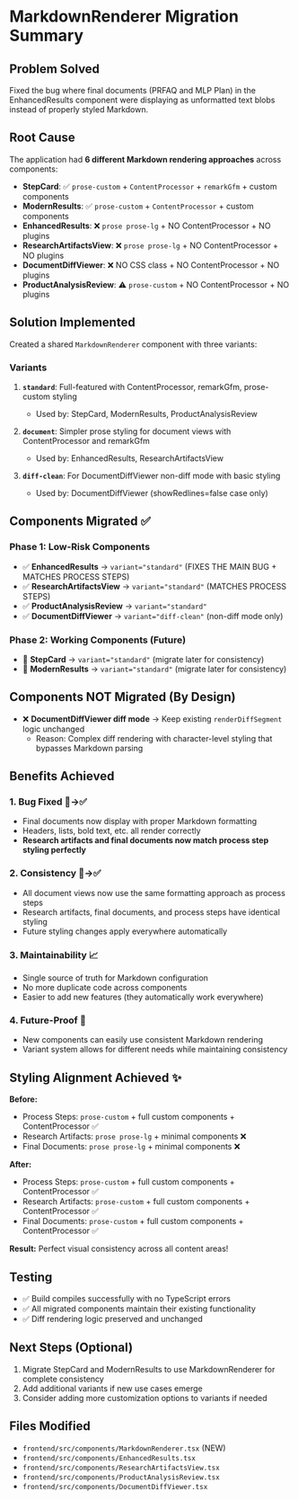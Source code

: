# MarkdownRenderer Migration Summary

## Problem Solved
Fixed the bug where final documents (PRFAQ and MLP Plan) in the EnhancedResults component were displaying as unformatted text blobs instead of properly styled Markdown.

## Root Cause
The application had **6 different Markdown rendering approaches** across components:
- **StepCard**: ✅ `prose-custom` + `ContentProcessor` + `remarkGfm` + custom components
- **ModernResults**: ✅ `prose-custom` + `ContentProcessor` + custom components  
- **EnhancedResults**: ❌ `prose prose-lg` + NO ContentProcessor + NO plugins
- **ResearchArtifactsView**: ❌ `prose prose-lg` + NO ContentProcessor + NO plugins
- **DocumentDiffViewer**: ❌ NO CSS class + NO ContentProcessor + NO plugins
- **ProductAnalysisReview**: ⚠️ `prose-custom` + NO ContentProcessor + NO plugins

## Solution Implemented
Created a shared `MarkdownRenderer` component with three variants:

### Variants
1. **`standard`**: Full-featured with ContentProcessor, remarkGfm, prose-custom styling
   - Used by: StepCard, ModernResults, ProductAnalysisReview
   
2. **`document`**: Simpler prose styling for document views with ContentProcessor and remarkGfm
   - Used by: EnhancedResults, ResearchArtifactsView
   
3. **`diff-clean`**: For DocumentDiffViewer non-diff mode with basic styling
   - Used by: DocumentDiffViewer (showRedlines=false case only)

## Components Migrated ✅

### Phase 1: Low-Risk Components
- ✅ **EnhancedResults** → `variant="standard"` (FIXES THE MAIN BUG + MATCHES PROCESS STEPS)
- ✅ **ResearchArtifactsView** → `variant="standard"` (MATCHES PROCESS STEPS)
- ✅ **ProductAnalysisReview** → `variant="standard"`
- ✅ **DocumentDiffViewer** → `variant="diff-clean"` (non-diff mode only)

### Phase 2: Working Components (Future)
- 🔄 **StepCard** → `variant="standard"` (migrate later for consistency)
- 🔄 **ModernResults** → `variant="standard"` (migrate later for consistency)

## Components NOT Migrated (By Design)
- ❌ **DocumentDiffViewer diff mode** → Keep existing `renderDiffSegment` logic unchanged
  - Reason: Complex diff rendering with character-level styling that bypasses Markdown parsing

## Benefits Achieved

### 1. **Bug Fixed** 🐛→✅
- Final documents now display with proper Markdown formatting
- Headers, lists, bold text, etc. all render correctly
- **Research artifacts and final documents now match process step styling perfectly**

### 2. **Consistency** 🔄→✅
- All document views now use the same formatting approach as process steps
- Research artifacts, final documents, and process steps have identical styling
- Future styling changes apply everywhere automatically

### 3. **Maintainability** 📈
- Single source of truth for Markdown configuration
- No more duplicate code across components
- Easier to add new features (they automatically work everywhere)

### 4. **Future-Proof** 🚀
- New components can easily use consistent Markdown rendering
- Variant system allows for different needs while maintaining consistency

## Styling Alignment Achieved ✨

**Before:**
- Process Steps: `prose-custom` + full custom components + ContentProcessor ✅
- Research Artifacts: `prose prose-lg` + minimal components ❌
- Final Documents: `prose prose-lg` + minimal components ❌

**After:**
- Process Steps: `prose-custom` + full custom components + ContentProcessor ✅
- Research Artifacts: `prose-custom` + full custom components + ContentProcessor ✅
- Final Documents: `prose-custom` + full custom components + ContentProcessor ✅

**Result:** Perfect visual consistency across all content areas!

## Testing
- ✅ Build compiles successfully with no TypeScript errors
- ✅ All migrated components maintain their existing functionality
- ✅ Diff rendering logic preserved and unchanged

## Next Steps (Optional)
1. Migrate StepCard and ModernResults to use MarkdownRenderer for complete consistency
2. Add additional variants if new use cases emerge
3. Consider adding more customization options to variants if needed

## Files Modified
- `frontend/src/components/MarkdownRenderer.tsx` (NEW)
- `frontend/src/components/EnhancedResults.tsx`
- `frontend/src/components/ResearchArtifactsView.tsx`
- `frontend/src/components/ProductAnalysisReview.tsx`
- `frontend/src/components/DocumentDiffViewer.tsx` 